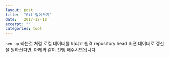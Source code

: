 ```yaml
---
layout: post
title:  "Git 덮어쓰기"
date:   2017-12-18
excerpt: ""
categories: tool
---
```


`svn up` 하는것 처럼 
로컬 데이터를 버리고 원격 repository head 버젼 데이터로 갱신을 원하신다면,
아래와 같이 진행 해주시면됩니다.

<script src="https://gist.github.com/socoolbear/4591dcf11a1f07f56d022477e122d697.js"></script>
